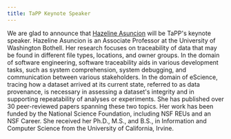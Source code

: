 ```yaml
---
title: TaPP Keynote Speaker
---
```


We are glad to announce that [Hazeline Asuncion](https://www.uwb.edu/css/faculty/bios/hasuncion) will be TaPP's keynote speaker. Hazeline Asuncion is an Associate Professor at the University of Washington Bothell.  Her research focuses on traceability of data that may be found in different file types, locations, and owner groups.   In the domain of software engineering, software traceability aids in various development tasks, such as system comprehension, system debugging, and communication between various stakeholders.  In the domain of eScience, tracing how a dataset arrived at its current state, referred to as data provenance, is necessary in assessing a dataset's integrity and in supporting repeatability of analyses or experiments.  She has published over 30 peer-reviewed papers spanning these two topics.  Her work has been funded by the National Science Foundation, including NSF REUs and an NSF Career.  She received her Ph.D., M.S., and B.S., in Information and Computer Science from the University of California, Irvine.

